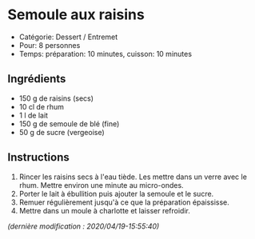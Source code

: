 # Semoule aux raisins

* Catégorie: Dessert / Entremet
* Pour: 8 personnes
* Temps: préparation: 10 minutes, cuisson: 10 minutes

## Ingrédients
* 150 g de raisins (secs)
* 10 cl de rhum
* 1 l de lait
* 150 g de semoule de blé (fine)
* 50 g de sucre (vergeoise)

## Instructions
1. Rincer les raisins secs à l'eau tiède. Les mettre dans un verre avec le rhum. Mettre environ une minute au micro-ondes.
1. Porter le lait à ébullition puis ajouter la semoule et le sucre.
1. Remuer régulièrement jusqu'à ce que la préparation épaississe.
1. Mettre dans un moule à charlotte  et laisser refroidir.

_(dernière modification : 2020/04/19-15:55:40)_
